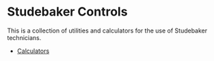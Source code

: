 # Studebaker Controls

This is a collection of utilities and calculators for the use of Studebaker technicians. 

- [Calculators](./calculators)